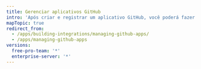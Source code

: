 ```yaml
---
title: Gerenciar aplicativos GitHub
intro: 'Após criar e registrar um aplicativo GitHub, você poderá fazer modificações no aplicativo, alterar as permissões, transferir propriedade e e excluir o aplicativo.'
mapTopic: true
redirect_from:
  - /apps/building-integrations/managing-github-apps/
  - /apps/managing-github-apps
versions:
  free-pro-team: '*'
  enterprise-server: '*'
---
```


